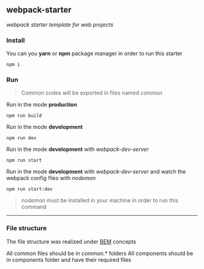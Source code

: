 ## webpack-starter
*webpack starter template for web projects*

### Install
You can you **yarn** or **npm**  package manager in order to run this starter

    npm i 

### Run 
> Common codes will be exported in files named *common*

Run in the mode **production**

	npm run build
Run in the mode **development**

	npm run dev
Run in the mode **development** with *webpack-dev-server*
	
	npm run start
Run in the mode **development** with *webpack-dev-server* and watch the webpack config files with *nodemon*
	
	npm run start:dev
> *nodemon* must be installed in your machine in order to run this command
--------
### File structure
The file structure was realized under [BEM](https://en.bem.info/methodology/filestructure/) concepts

All common files should be in *common.** folders
All components should be in components folder and have their required files

